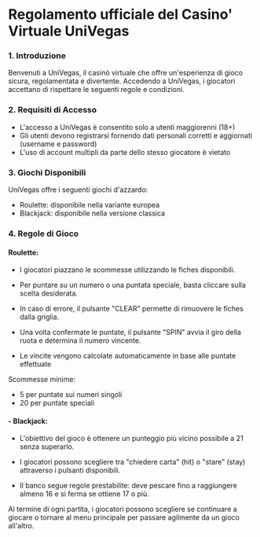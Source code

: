 # Regolamento ufficiale del Casino' Virtuale UniVegas


### 1. Introduzione
Benvenuti a UniVegas, il casinò virtuale che offre un'esperienza di gioco sicura, regolamentata e divertente.
Accedendo a UniVegas, i giocatori accettano di rispettare le seguenti regole e condizioni.

### 2. Requisiti di Accesso
- L'accesso a UniVegas è consentito solo a utenti maggiorenni (18+)
- Gli utenti devono registrarsi fornendo dati personali corretti e aggiornati (username e password)
- L'uso di account multipli da parte dello stesso giocatore è vietato

### 3. Giochi Disponibili
UniVegas offre i seguenti giochi d'azzardo:

- Roulette: disponibile nella variante europea
- Blackjack: disponibile nella versione classica

### 4. Regole di Gioco
####  Roulette:
- I giocatori piazzano le scommesse utilizzando le fiches disponibili.

- Per puntare su un numero o una puntata speciale, basta cliccare sulla scelta desiderata.

- In caso di errore, il pulsante "CLEAR" permette di rimuovere le fiches dalla griglia.

- Una volta confermate le puntate, il pulsante "SPIN" avvia il giro della ruota e determina il numero vincente.

- Le vincite vengono calcolate automaticamente in base alle puntate effettuate

Scommesse minime:
- 5 per puntate sui numeri singoli
- 20 per puntate speciali

#### - Blackjack:
- L'obiettivo del gioco è ottenere un punteggio più vicino possibile a 21 senza superarlo.

- I giocatori possono scegliere tra "chiedere carta" (hit) o "stare" (stay) attraverso i pulsanti disponibili.

- Il banco segue regole prestabilite: deve pescare fino a raggiungere almeno 16 e si ferma se ottiene 17 o più.

Al termine di ogni partita, i giocatori possono scegliere se continuare a giocare o tornare al menu principale
per passare agilmente da un gioco all'altro.
